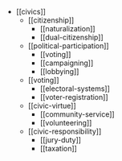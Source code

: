 - [[civics]]
  - [[citizenship]]
    - [[naturalization]]
    - [[dual-citizenship]]
  - [[political-participation]]
    - [[voting]]
    - [[campaigning]]
    - [[lobbying]]
  - [[voting]]
    - [[electoral-systems]]
    - [[voter-registration]]
  - [[civic-virtue]]
    - [[community-service]]
    - [[volunteering]]
  - [[civic-responsibility]]
    - [[jury-duty]]
    - [[taxation]]
